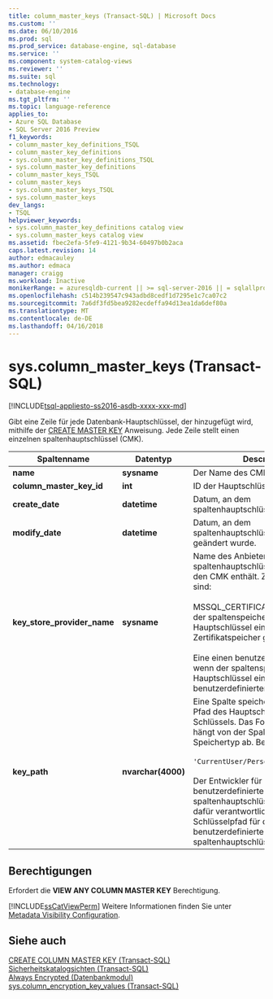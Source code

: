 ```yaml
---
title: column_master_keys (Transact-SQL) | Microsoft Docs
ms.custom: ''
ms.date: 06/10/2016
ms.prod: sql
ms.prod_service: database-engine, sql-database
ms.service: ''
ms.component: system-catalog-views
ms.reviewer: ''
ms.suite: sql
ms.technology:
- database-engine
ms.tgt_pltfrm: ''
ms.topic: language-reference
applies_to:
- Azure SQL Database
- SQL Server 2016 Preview
f1_keywords:
- column_master_key_definitions_TSQL
- column_master_key_definitions
- sys.column_master_key_definitions_TSQL
- sys.column_master_key_definitions
- column_master_keys_TSQL
- column_master_keys
- sys.column_master_keys_TSQL
- sys.column_master_keys
dev_langs:
- TSQL
helpviewer_keywords:
- sys.column_master_key_definitions catalog view
- sys.column_master_keys catalog view
ms.assetid: fbec2efa-5fe9-4121-9b34-60497b0b2aca
caps.latest.revision: 14
author: edmacauley
ms.author: edmaca
manager: craigg
ms.workload: Inactive
monikerRange: = azuresqldb-current || >= sql-server-2016 || = sqlallproducts-allversions
ms.openlocfilehash: c514b239547c943adbd8cedf1d7295e1c7ca07c2
ms.sourcegitcommit: 7a6df3fd5bea9282ecdeffa94d13ea1da6def80a
ms.translationtype: MT
ms.contentlocale: de-DE
ms.lasthandoff: 04/16/2018
---
```

# <a name="syscolumnmasterkeys-transact-sql"></a>sys.column_master_keys (Transact-SQL)
[!INCLUDE[tsql-appliesto-ss2016-asdb-xxxx-xxx-md](../../includes/tsql-appliesto-ss2016-asdb-xxxx-xxx-md.md)]

  Gibt eine Zeile für jede Datenbank-Hauptschlüssel, der hinzugefügt wird, mithilfe der [CREATE MASTER KEY](../../t-sql/statements/create-column-master-key-transact-sql.md) Anweisung. Jede Zeile stellt einen einzelnen spaltenhauptschlüssel (CMK).  
    
|Spaltenname|Datentyp|Description|  
|-----------------|---------------|-----------------|  
|**name**|**sysname**|Der Name des CMK.|  
|**column_master_key_id**|**int**|ID der Hauptschlüssel der Spalte.|  
|**create_date**|**datetime**|Datum, an dem spaltenhauptschlüssel erstellt wurde.|  
|**modify_date**|**datetime**|Datum, an dem spaltenhauptschlüssel zuletzt geändert wurde.|  
|**key_store_provider_name**|**sysname**|Name des Anbieters für die spaltenhauptschlüsselspeicher, die den CMK enthält. Zulässige Werte sind:<br /><br /> MSSQL_CERTIFICATE_STORE – Wenn der spaltenspeicher für den Hauptschlüssel einem Zertifikatspeicher gespeichert ist.<br /><br /> Eine einen benutzerdefinierten Wert, wenn der spaltenspeicher für den Hauptschlüssel eines benutzerdefinierten Typs ist.|  
|**key_path**|**nvarchar(4000)**|Eine Spalte speicherspezifischen Pfad des Hauptschlüssels des Schlüssels. Das Format des Pfads, hängt von der Spalte Hauptschlüssel Speichertyp ab. Beispiel:<br /><br /> `'CurrentUser/Personal/'<thumbprint>`<br /><br /> Der Entwickler für eine benutzerdefinierte spaltenhauptschlüsselspeicher, ist dafür verantwortlich zu definieren ein Schlüsselpfad für die benutzerdefinierte spaltenhauptschlüsselspeicher ist.|  
  
## <a name="permissions"></a>Berechtigungen  
 Erfordert die **VIEW ANY COLUMN MASTER KEY** Berechtigung.  
  
 [!INCLUDE[ssCatViewPerm](../../includes/sscatviewperm-md.md)] Weitere Informationen finden Sie unter [Metadata Visibility Configuration](../../relational-databases/security/metadata-visibility-configuration.md).  
  
## <a name="see-also"></a>Siehe auch  
 [CREATE COLUMN MASTER KEY &#40;Transact-SQL&#41;](../../t-sql/statements/create-column-master-key-transact-sql.md)   
 [Sicherheitskatalogsichten &#40;Transact-SQL&#41;](../../relational-databases/system-catalog-views/security-catalog-views-transact-sql.md)   
 [Always Encrypted &#40;Datenbankmodul&#41;](../../relational-databases/security/encryption/always-encrypted-database-engine.md)   
 [sys.column_encryption_key_values &#40;Transact-SQL&#41;](../../relational-databases/system-catalog-views/sys-column-encryption-key-values-transact-sql.md)  
  
  
